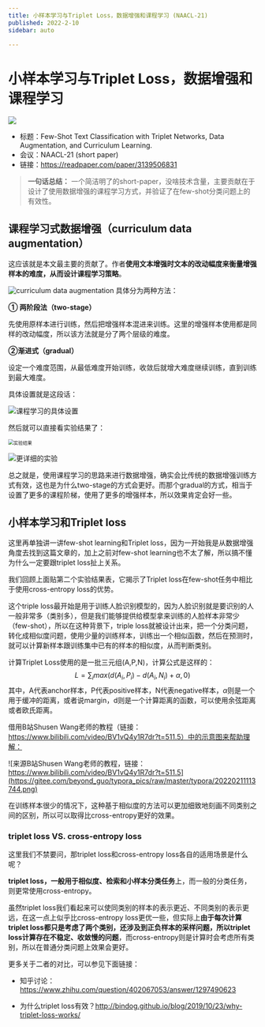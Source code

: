 ```yaml
---
title: 小样本学习与Triplet Loss，数据增强和课程学习 (NAACL-21)
published: 2022-2-10
sidebar: auto

---
```


# 小样本学习与Triplet Loss，数据增强和课程学习

![](https://gitee.com/beyond_guo/typora_pics/raw/master/typora/20220210230114.png)

- 标题：Few-Shot Text Classification with Triplet Networks, Data Augmentation, and Curriculum Learning.
- 会议：NAACL-21 (short paper)
- 链接：https://readpaper.com/paper/3139506831



> **一句话总结：**
> 一个简洁明了的short-paper，没啥技术含量，主要贡献在于设计了使用数据增强的课程学习方式，并验证了在few-shot分类问题上的有效性。



## 课程学习式数据增强（curriculum data augmentation）

这应该就是本文最主要的贡献了。作者**使用文本增强时文本的改动幅度来衡量增强样本的难度，从而设计课程学习策略**。

![curriculum data augmentation](https://gitee.com/beyond_guo/typora_pics/raw/master/typora/20220210233643.png)
具体分为两种方法：

**① 两阶段法（two-stage）**

先使用原样本进行训练，然后把增强样本混进来训练。这里的增强样本使用都是同样的改动幅度，所以该方法就是分了两个层级的难度。

**②渐进式（gradual）**

设定一个难度范围，从最低难度开始训练，收敛后就增大难度继续训练，直到训练到最大难度。

具体设置就是这段话：

![课程学习的具体设置](https://gitee.com/beyond_guo/typora_pics/raw/master/typora/20220210234352.png)



然后就可以直接看实验结果了：

<img src="https://gitee.com/beyond_guo/typora_pics/raw/master/typora/20220210234611.png" alt="实验结果" style="zoom:67%;" />

![更详细的实验](https://gitee.com/beyond_guo/typora_pics/raw/master/typora/20220210234752.png)

总之就是，使用课程学习的思路来进行数据增强，确实会比传统的数据增强训练方式有效，这也是为什么two-stage的方式会更好。而那个gradual的方式，相当于设置了更多的课程阶梯，使用了更多的增强样本，所以效果肯定会好一些。



## **小样本学习和Triplet loss**

这里再单独讲一讲few-shot learning和Triplet loss，因为一开始我是从数据增强角度去找到这篇文章的，加上之前对few-shot learning也不太了解，所以搞不懂为什么一定要跟triplet loss扯上关系。

我们回顾上面贴第二个实验结果表，它揭示了Triplet loss在few-shot任务中相比于使用cross-entropy loss的优势。

这个triple loss最开始是用于训练人脸识别模型的，因为人脸识别就是要识别的人一般非常多（类别多），但是我们能够提供给模型拿来训练的人脸样本非常少（few-shot），所以在这种背景下，triple loss就被设计出来，把一个分类问题，转化成相似度问题，使用少量的训练样本，训练出一个相似函数，然后在预测时，就可以计算新样本跟训练集中已有的样本的相似度，从而判断类别。

计算Triplet Loss使用的是一批三元组(A,P,N)，计算公式是这样的：
$$
L = \sum_i max(d(A_i,P_i)-d(A_i,N_i)+\alpha,0)
$$
其中，A代表anchor样本，P代表positive样本，N代表negative样本，$\alpha$则是一个用于缓冲的距离，或者说margin，d则是一个计算距离的函数，可以使用余弦距离或者欧氏距离。

借用B站Shusen Wang老师的教程（链接：https://www.bilibili.com/video/BV1vQ4y1R7dr?t=511.5）中的示意图来帮助理解：

![来源B站Shusen Wang老师的教程，链接：https://www.bilibili.com/video/BV1vQ4y1R7dr?t=511.5](https://gitee.com/beyond_guo/typora_pics/raw/master/typora/20220211113744.png)

在训练样本很少的情况下，这种基于相似度的方法可以更加细致地刻画不同类别之间的区别，所以可以取得比cross-entropy更好的效果。

### **triplet loss VS. cross-entropy loss**

这里我们不禁要问，那triplet loss和cross-entropy loss各自的适用场景是什么呢？

**triplet loss，一般用于相似度、检索和小样本分类任务**上，而一般的分类任务，则更常使用cross-entropy。

虽然triplet loss我们看起来可以使同类别的样本的表示更近、不同类别的表示更远，在这一点上似乎比cross-entropy loss更优一些，但实际上**由于每次计算triplet loss都只是考虑了两个类别，还涉及到正负样本的采样问题，所以triplet loss计算存在不稳定、收敛慢的问题**，而cross-entropy则是计算时会考虑所有类别，所以在普通分类问题上效果会更好。

更多关于二者的对比，可以参见下面链接：

- 知乎讨论：https://www.zhihu.com/question/402067053/answer/1297490623

- 为什么triplet loss有效？http://bindog.github.io/blog/2019/10/23/why-triplet-loss-works/
